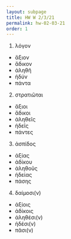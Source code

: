```yaml
---
layout: subpage
title: HW W 2/3/21
permalink: hw-02-03-21
order: 1
---
```


1. λόγον
  * ἄξιον
  * ἄδικον
  * ἀληθῆ
  * ἡδύν
  * πάντα

2. στρατιῶται
  * ἄξιοι
  * ἄδικοι
  * ἀληθεῖς
  * ἡδεῖς
  * πάντες

3. ἀσπίδος
  * ἀξίας
  * ἀδίκου
  * ἀληθοῦς
  * ἡδείας
  * πάσης

4. δαίμοσι(ν)
  * ἀξίοις
  * ἀδίκοις
  * ἀληθέσι(ν)
  * ἡδέσι(ν)
  * πᾶσι(ν)
